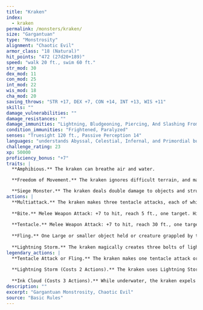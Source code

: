 ```yaml
---
title: "Kraken"
index:
  - kraken
permalink: /monsters/kraken/
size: "Gargantuan"
type: "Monstrosity"
alignment: "Chaotic Evil"
armor_class: "18 (Natural)"
hit_points: "472 (27d20+189)"
speed: "walk 20 ft., swim 60 ft."
str_mod: 30
dex_mod: 11
con_mod: 25
int_mod: 22
wis_mod: 18
cha_mod: 20
saving_throws: "STR +17, DEX +7, CON +14, INT +13, WIS +11"
skills: ""
damage_vulnerabilities: ""
damage_resistances: ""
damage_immunities: "Lightning, Bludgeoning, Piercing, And Slashing From Nonmagical Weapons"
condition_immunities: "Frightened, Paralyzed"
senses: "Truesight 120 ft., Passive Perception 14"
languages: "understands Abyssal, Celestial, Infernal, and Primordial but can't speak, telepathy 120 ft."
challenge_rating: 23
xp: 50000
proficiency_bonus: "+7"
traits: |
  **Amphibious.** The kraken can breathe air and water.

  **Freedom of Movement.** The kraken ignores difficult terrain, and magical effects can't reduce its speed or cause it to be restrained. It can spend 5 feet of movement to escape from nonmagical restraints or being grappled.

  **Siege Monster.** The kraken deals double damage to objects and structures.
actions: |
  **Multiattack.** The kraken makes three tentacle attacks, each of which it can replace with one use of Fling.
  
  **Bite.** Melee Weapon Attack: +7 to hit, reach 5 ft., one target. Hit: 23 (3d8 + 10) piercing damage. If the target is a Large or smaller creature grappled by the kraken, that creature is swallowed, and the grapple ends. While swallowed, the creature is blinded and restrained, it has total cover against attacks and other effects outside the kraken, and it takes 42 (12d6) acid damage at the start of each of the kraken's turns. If the kraken takes 50 damage or more on a single turn from a creature inside it, the kraken must succeed on a DC 25 Constitution saving throw at the end of that turn or regurgitate all swallowed creatures, which fall prone in a space within 10 feet of the kraken. If the kraken dies, a swallowed creature is no longer restrained by it and can escape from the corpse using 15 feet of movement, exiting prone.
  
  **Tentacle.** Melee Weapon Attack: +7 to hit, reach 30 ft., one target. Hit: 20 (3d6 + 10) bludgeoning damage, and the target is grappled (escape DC 18). Until this grapple ends, the target is restrained. The kraken has ten tentacles, each of which can grapple one target.
  
  **Fling.** One Large or smaller object held or creature grappled by the kraken is thrown up to 60 feet in a random direction and knocked prone. If a thrown target strikes a solid surface, the target takes 3 (1d6) bludgeoning damage for every 10 feet it was thrown. If the target is thrown at another creature, that creature must succeed on a DC 18 Dexterity saving throw or take the same damage and be knocked prone.
  
  **Lightning Storm.** The kraken magically creates three bolts of lightning, each of which can strike a target the kraken can see within 120 feet of it. A target must make a DC 23 Dexterity saving throw, taking 22 (4d10) lightning damage on a failed save, or half as much damage on a successful one.  
legendary_actions: |
  **Tentacle Attack or Fling.** The kraken makes one tentacle attack or uses its Fling.
  
  **Lightning Storm (Costs 2 Actions).** The kraken uses Lightning Storm.
  
  **Ink Cloud (Costs 3 Actions).** While underwater, the kraken expels an ink cloud in a 60-foot radius. The cloud spreads around corners, and that area is heavily obscured to creatures other than the kraken. Each creature other than the kraken that ends its turn there must succeed on a DC 23 Constitution saving throw, taking 16 (3d10) poison damage on a failed save, or half as much damage on a successful one. A strong current disperses the cloud, which otherwise disappears at the end of the kraken's next turn.
description: ""
excerpt: "Gargantuan Monstrosity, Chaotic Evil"
source: "Basic Rules"
---
```

